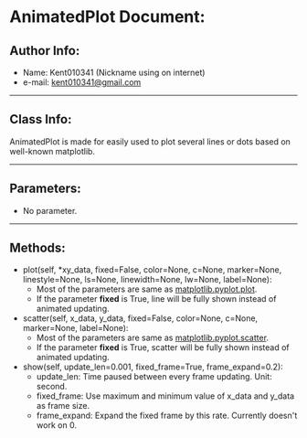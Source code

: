 # AnimatedPlot Document:

## Author Info: 
* Name: Kent010341 (Nickname using on internet)
* e-mail: kent010341@gmail.com

---
## Class Info:
AnimatedPlot is made for easily used to plot several lines or dots based on well-known matplotlib.

---
## Parameters:
* No parameter.

---
## Methods:
* plot(self, \*xy_data, fixed=False, color=None, c=None, marker=None, linestyle=None, ls=None, linewidth=None, lw=None, label=None):
  * Most of the parameters are same as [matplotlib.pyplot.plot](https://matplotlib.org/3.1.1/api/_as_gen/matplotlib.pyplot.plot.html).
  * If the parameter **fixed** is True, line will be fully shown instead of animated updating.
* scatter(self, x_data, y_data, fixed=False, color=None, c=None, marker=None, label=None):
  * Most of the parameters are same as [matplotlib.pyplot.scatter](https://matplotlib.org/3.1.1/api/_as_gen/matplotlib.pyplot.scatter.html).
  * If the parameter **fixed** is True, scatter will be fully shown instead of animated updating.
* show(self, update_len=0.001, fixed_frame=True, frame_expand=0.2):
  * update_len: Time paused between every frame updating. Unit: second.
  * fixed_frame: Use maximum and minimum value of x_data and y_data as frame size.
  * frame_expand: Expand the fixed frame by this rate. Currently doesn't work on 0.
